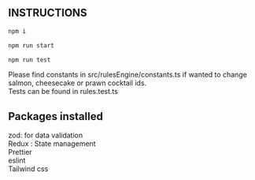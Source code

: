 ## INSTRUCTIONS
```bash
npm i
```
```bash
npm run start
```
```bash
npm run test
```
Please find constants in src/rulesEngine/constants.ts if wanted to change salmon, cheesecake or prawn cocktail ids.<br />
Tests can be found in rules.test.ts

## Packages installed 
zod: for data validation<br />
Redux : State management<br />
Prettier<br />
eslint<br />
Tailwind css
